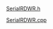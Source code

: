 [SerialRDWR.h](../../../_resources/SerialRDWR.h)

[SerialRDWR.cpp](../../../_resources/SerialRDWR.cpp)